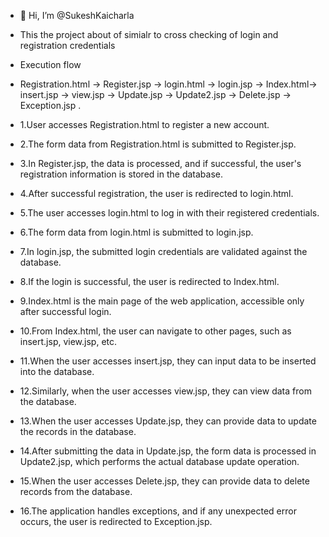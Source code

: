 - 👋 Hi, I’m @SukeshKaicharla
- This the project about of simialr to cross checking of login and registration credentials

- Execution flow
- Registration.html -> Register.jsp -> login.html -> login.jsp -> Index.html-> insert.jsp -> view.jsp -> Update.jsp -> Update2.jsp -> Delete.jsp -> Exception.jsp .
- 1.User accesses Registration.html to register a new account.
- 2.The form data from Registration.html is submitted to Register.jsp.
- 3.In Register.jsp, the data is processed, and if successful, the user's registration information is stored in the database.
- 4.After successful registration, the user is redirected to login.html.
- 5.The user accesses login.html to log in with their registered credentials.
- 6.The form data from login.html is submitted to login.jsp.
- 7.In login.jsp, the submitted login credentials are validated against the database.
- 8.If the login is successful, the user is redirected to Index.html.
- 9.Index.html is the main page of the web application, accessible only after successful login.
- 10.From Index.html, the user can navigate to other pages, such as insert.jsp, view.jsp, etc.
- 11.When the user accesses insert.jsp, they can input data to be inserted into the database.
- 12.Similarly, when the user accesses view.jsp, they can view data from the database.
- 13.When the user accesses Update.jsp, they can provide data to update the records in the database.
- 14.After submitting the data in Update.jsp, the form data is processed in Update2.jsp, which performs the actual database update operation.
- 15.When the user accesses Delete.jsp, they can provide data to delete records from the database.
- 16.The application handles exceptions, and if any unexpected error occurs, the user is redirected to Exception.jsp.

<!---
SukeshKaicharla/SukeshKaicharla is a ✨ special ✨ repository because its `README.md` (this file) appears on your GitHub profile.
You can click the Preview link to take a look at your changes.
--->
